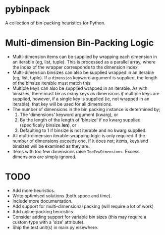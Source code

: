 pybinpack
=========

A collection of bin-packing heuristics for Python.

Multi-dimension Bin-Packing Logic
=========

 * Multi-dimension items can be supplied by wrapping each dimension in an iterable (eg, list, tuple). This is processed as a parallel array, where the index of the wrapper corresponds to the dimension index.
 * Multi-dimension binsizes can also be supplied wrapped in an iterable (eg, list, tuple). If a `dimension` keyword argument is supplied, the length of the binsize iterable must match this.
 * Multiple keys can also be supplied wrapped in an iterable. As with binsizes, there must be as many keys as dimensions *if* multiple keys are supplied, however, if a single key is supplied (ie, not wrapped in an iterable), that key will be used for all dimensions.
 * The number of dimensions in the bin packing instance is determined by;
    1. The 'dimensions' keyword argument (kwarg), or
    2. By the length of the length of 'binsize' if no kwarg supplied (specifically binsize.__len__), or 
    3. Defaulting to 1 if binsize is not iterable and no kwarg supplied.
 * All multi-dimension iterable-wrapping logic is only required if the number of dimensions exceeds one. If it does not; items, keys and binsizes will be examined as they are.
 * Items with too few dimensions raise `TooFewDimensions`. Excess dimensions are simply ignored.


TODO
====

 * Add more heuristics.
 * Write optimised solutions (both space and time).
 * Include more documentation.
 * Add support for multi-dimensional packing (will require a lot of work)
 * Add online packing heuristics
 * Consider adding support for variable bin sizes (this may require a custom type with a 'size' attribute).
 * Ship the test unit(s) in main.py elsewhere.
